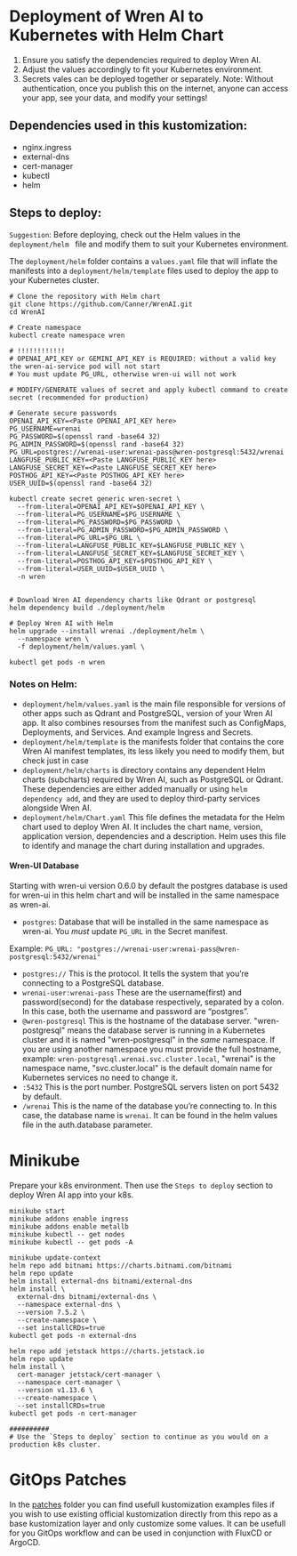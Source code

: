 # Deployment of Wren AI to Kubernetes with Helm Chart
1. Ensure you satisfy the dependencies required to deploy Wren AI.
2. Adjust the values accordingly to fit your Kubernetes environment.
3. Secrets vales can be deployed together or separately.
Note: Without authentication, once you publish this on the internet, anyone can access your app, see your data, and modify your settings!

## Dependencies used in this kustomization:
- nginx.ingress
- external-dns
- cert-manager
- kubectl
- helm 

## Steps to deploy:

`Suggestion`: Before deploying, check out the Helm values in the `deployment/helm ` file and modify them to suit your Kubernetes environment.

The `deployment/helm` folder contains a `values.yaml` file that will inflate the manifests into a `deployment/helm/template` files used to deploy the app to your Kubernetes cluster.

```shell
# Clone the repository with Helm chart
git clone https://github.com/Canner/WrenAI.git
cd WrenAI

# Create namespace
kubectl create namespace wren

# !!!!!!!!!!!!
# OPENAI_API_KEY or GEMINI_API_KEY is REQUIRED: without a valid key the wren-ai-service pod will not start
# You must update PG_URL, otherwise wren-ui will not work

# MODIFY/GENERATE values of secret and apply kubectl command to create secret (recommended for production)

# Generate secure passwords
OPENAI_API_KEY=<Paste OPENAI_API_KEY here>
PG_USERNAME=wrenai
PG_PASSWORD=$(openssl rand -base64 32)
PG_ADMIN_PASSWORD=$(openssl rand -base64 32)
PG_URL=postgres://wrenai-user:wrenai-pass@wren-postgresql:5432/wrenai
LANGFUSE_PUBLIC_KEY=<Paste LANGFUSE_PUBLIC_KEY here>
LANGFUSE_SECRET_KEY=<Paste LANGFUSE_SECRET_KEY here>
POSTHOG_API_KEY=<Paste POSTHOG_API_KEY here>
USER_UUID=$(openssl rand -base64 32)

kubectl create secret generic wren-secret \
  --from-literal=OPENAI_API_KEY=$OPENAI_API_KEY \
  --from-literal=PG_USERNAME=$PG_USERNAME \
  --from-literal=PG_PASSWORD=$PG_PASSWORD \
  --from-literal=PG_ADMIN_PASSWORD=$PG_ADMIN_PASSWORD \
  --from-literal=PG_URL=$PG_URL \
  --from-literal=LANGFUSE_PUBLIC_KEY=$LANGFUSE_PUBLIC_KEY \
  --from-literal=LANGFUSE_SECRET_KEY=$LANGFUSE_SECRET_KEY \
  --from-literal=POSTHOG_API_KEY=$POSTHOG_API_KEY \
  --from-literal=USER_UUID=$USER_UUID \
  -n wren


# Download Wren AI dependency charts like Qdrant or postgresql
helm dependency build ./deployment/helm

# Deploy Wren AI with Helm
helm upgrade --install wrenai ./deployment/helm \
  --namespace wren \
  -f deployment/helm/values.yaml \

kubectl get pods -n wren
```

### Notes on Helm:
- `deployment/helm/values.yaml` is the main file responsible for versions of other apps such as Qdrant and PostgreSQL, version of your Wren AI app. It also combines resourses from the manifest such as ConfigMaps, Deployments, and Services. And example Ingress and Secrets.
- `deployment/helm/template` is the manifests folder that contains the core Wren AI manifest templates, its less likely you need to modify them, but check just in case
- `deployment/helm/charts` is directory contains any dependent Helm charts (subcharts) required by Wren AI, such as PostgreSQL or Qdrant. These dependencies are either added manually or using `helm dependency add`, and they are used to deploy third-party services alongside Wren AI.
- `deployment/helm/Chart.yaml` This file defines the metadata for the Helm chart used to deploy Wren AI. It includes the chart name, version, application version, dependencies and a description. Helm uses this file to identify and manage the chart during installation and upgrades.

#### Wren-UI Database
Starting with wren-ui version 0.6.0 by default the postgres database is used for wren-ui in this helm chart and will be installed in the same namespace as wren-ai.
- `postgres`: Database that will be installed in the same namespace as wren-ai. You *must* update `PG_URL` in the Secret manifest.

Example: `PG_URL: "postgres://wrenai-user:wrenai-pass@wren-postgresql:5432/wrenai"`
- `postgres://`        This is the protocol. It tells the system that you’re connecting to a PostgreSQL database.
- `wrenai-user:wrenai-pass`  These are the username(first) and password(second) for the database respectively, separated by a colon. In this case, both the username and password are “postgres”.
- `@wren-postgresql`   This is the hostname of the database server. "wren-postgresql" means the database server is running in a Kubernetes cluster and it is named "wren-postgresql" in the *same* namespace. If you are using another namespace you must provide the full hostname, example: `wren-postgresql.wrenai.svc.cluster.local`, "wrenai" is the namespace name, "svc.cluster.local" is the default domain name for Kubernetes services no need to change it.
- `:5432`              This is the port number. PostgreSQL servers listen on port 5432 by default.
- `/wrenai`          This is the name of the database you’re connecting to. In this case, the database name is `wrenai`. It can be found in the helm values file in the auth.database parameter.

# Minikube
Prepare your k8s environment. Then use the `Steps to deploy` section to deploy Wren AI app into your k8s.
```shell
minikube start
minikube addons enable ingress
minikube addons enable metallb
minikube kubectl -- get nodes
minikube kubectl -- get pods -A

minikube update-context
helm repo add bitnami https://charts.bitnami.com/bitnami
helm repo update
helm install external-dns bitnami/external-dns
helm install \
  external-dns bitnami/external-dns \
  --namespace external-dns \
  --version 7.5.2 \
  --create-namespace \
  --set installCRDs=true
kubectl get pods -n external-dns

helm repo add jetstack https://charts.jetstack.io
helm repo update
helm install \
  cert-manager jetstack/cert-manager \
  --namespace cert-manager \
  --version v1.13.6 \
  --create-namespace \
  --set installCRDs=true
kubectl get pods -n cert-manager

##########
# Use the `Steps to deploy` section to continue as you would on a production k8s cluster.
```

# GitOps Patches
In the [patches](./patches) folder you can find usefull kustomization examples files if you wish to use existing official kustomization directly from this repo as a base kustomization layer and only customize some values. It can be usefull for you GitOps workflow and can be used in conjunction with FluxCD or ArgoCD.